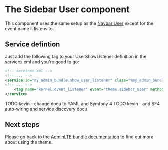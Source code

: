 # The Sidebar User component

This component uses the same setup as the [Navbar User](navbar_user.md) except for the event name it listens to.

## Service defintion

Just add the following tag to your UserShowListener definition in the services.xml and you're good to go:
```xml
<!-- services.xml -->
<!-- ... -->
<service id="my_admin_bundle.show_user_listener" class="%my_admin_bundle.show_user_listener.class%">
<!-- ... -->
    <tag name="kernel.event_listener" event="theme.sidebar_user" method="onShowUser" />
</service>
```

TODO kevin - change docu to YAML and Symfony 4
TODO kevin - add SF4 auto-wiring and service discovery docu

## Next steps

Please go back to the [AdminLTE bundle documentation](README.md) to find out more about using the theme.
